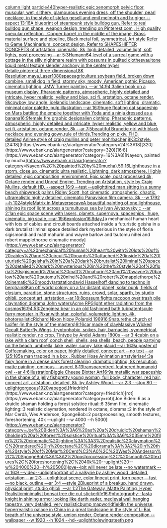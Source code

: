 [column light particle](https://www.ebank.nz/aiartgenerator?category=column%20light%20particle)[440](https://www.ebank.nz/aiartgenerator?category=440)[hyper-realistic epic xenomorph pelvic floor, muscular, wet, slithery, glamourous evening dress, off the shoulder, pearl necklace, in the style of stefan gesell and emil melmoth and hr giger --aspect 13:16](https://www.ebank.nz/aiartgenerator?category=hyper-realistic%20epic%20xenomorph%20pelvic%20floor%2C%20muscular%2C%20wet%2C%20slithery%2C%20glamourous%20evening%20dress%2C%20off%20the%20shoulder%2C%20pearl%20necklace%2C%20in%20the%20style%20of%20stefan%20gesell%20and%20emil%20melmoth%20and%20hr%20giger%20--aspect%2013%3A16)[A blueprint of steampunk style bulldog gun, Refer to real bulldog gun shape,  weapon design, trending on Pinterest.com , High quality specular reflection ,  Copper  barrel, in the middle of the image, Brass material surface and pipeline,  Black metal foil, symmetrical,  Art style Refer to Game Machinarium.  concept design, Refer to SHAPESHIFTER CONCEPTS  of artstation, cinematic,  8k, high detailed,  volume light,  soft lights,  post processing    --ar 5:3](https://www.ebank.nz/aiartgenerator?category=A%20blueprint%20of%20steampunk%20style%20bulldog%20gun%2C%20Refer%20to%20real%20bulldog%20gun%20shape%2C%20%20weapon%20design%2C%20trending%20on%20Pinterest.com%20%2C%20High%20quality%20specular%20reflection%20%2C%20%20Copper%20%20barrel%2C%20in%20the%20middle%20of%20the%20image%2C%20Brass%20material%20surface%20and%20pipeline%2C%20%20Black%20metal%20foil%2C%20symmetrical%2C%20%20Art%20style%20Refer%20to%20Game%20Machinarium.%20%20concept%20design%2C%20Refer%20to%20SHAPESHIFTER%20CONCEPTS%20%20of%20artstation%2C%20cinematic%2C%20%208k%2C%20high%20detailed%2C%20%20volume%20light%2C%20%20soft%20lights%2C%20%20post%20processing%20%20%20%20--ar%205%3A3)[Human](https://www.ebank.nz/aiartgenerator?category=Human)[n64 level of a surreal game with a cottage in the silly nightmare realm with possums in quilted clothes](https://www.ebank.nz/aiartgenerator?category=n64%20level%20of%20a%20surreal%20game%20with%20a%20cottage%20in%20the%20silly%20nightmare%20realm%20with%20possums%20in%20quilted%20clothes)[vault](https://www.ebank.nz/aiartgenerator?category=vault)[one liquid metal texture slender anchovy in the center,hyper detaile,pinterest,three-dimensional,8K Resolution,maya,Laser](https://www.ebank.nz/aiartgenerator?category=one%20liquid%20metal%20texture%20slender%20anchovy%20in%20the%20center%2Chyper%20detaile%2Cpinterest%2Cthree-dimensional%2C8K%20Resolution%2Cmaya%2CLaser)[1080](https://www.ebank.nz/aiartgenerator?category=1080)[space](https://www.ebank.nz/aiartgenerator?category=space)[agriculture soybean field, broken down combine, small dog in field, stormy sky, moody,  American gothic Picasso, cinematic lighting, JMW Turner painting, —ar 14:9](https://www.ebank.nz/aiartgenerator?category=agriculture%20soybean%20field%2C%20broken%20down%20combine%2C%20small%20dog%20in%20field%2C%20stormy%20sky%2C%20moody%2C%20%20American%20gothic%20Picasso%2C%20cinematic%20lighting%2C%20JMW%20Turner%20painting%2C%20%E2%80%94ar%2014%3A9)[4:3](https://www.ebank.nz/aiartgenerator?category=4%3A3)[alien book on a museum display, Pharaonic patterns, atmospheric, highly detailed and intricate, hyper realistic, yellow and blue, sci fi, artstation, octane render, 8k](https://www.ebank.nz/aiartgenerator?category=alien%20book%20on%20a%20museum%20display%2C%20Pharaonic%20patterns%2C%20atmospheric%2C%20highly%20detailed%20and%20intricate%2C%20hyper%20realistic%2C%20yellow%20and%20blue%2C%20sci%20fi%2C%20artstation%2C%20octane%20render%2C%208k)[cowboy low angle, icelandic landscape, cinematic, soft lighting, dramatic, minimal color palette, pulp illustration --ar 16:9](https://www.ebank.nz/aiartgenerator?category=cowboy%20low%20angle%2C%20icelandic%20landscape%2C%20cinematic%2C%20soft%20lighting%2C%20dramatic%2C%20minimal%20color%20palette%2C%20pulp%20illustration%20--ar%2016%3A9)[huge floating cat spaceship on Mars battling the empire together with Yoda and a ninja dressed as a banana](https://www.ebank.nz/aiartgenerator?category=huge%20floating%20cat%20spaceship%20on%20Mars%20battling%20the%20empire%20together%20with%20Yoda%20and%20a%20ninja%20dressed%20as%20a%20banana)[16:9](https://www.ebank.nz/aiartgenerator?category=16%3A9)[female fire graphic design](https://www.ebank.nz/aiartgenerator?category=female%20fire%20graphic%20design)[alien clothing, Pharaonic patterns, atmospheric, highly detailed and intricate, hyper realistic, yellow and blue, sci fi, artstation, octane render, 8k --ar 7:5](https://www.ebank.nz/aiartgenerator?category=alien%20clothing%2C%20Pharaonic%20patterns%2C%20atmospheric%2C%20highly%20detailed%20and%20intricate%2C%20hyper%20realistic%2C%20yellow%20and%20blue%2C%20sci%20fi%2C%20artstation%2C%20octane%20render%2C%208k%20--ar%207%3A5)[beautiful Brunette girl with black necklace and evening gown,rule of thirds,Trending on pixiv, FHD, detailed,Anime,style of craig mullins and peter mohrbacher,8K](https://www.ebank.nz/aiartgenerator?category=beautiful%20Brunette%20girl%20with%20black%20necklace%20and%20evening%20gown%2Crule%20of%20thirds%2CTrending%20on%20pixiv%2C%20FHD%2C%20detailed%2CAnime%2Cstyle%20of%20craig%20mullins%20and%20peter%20mohrbacher%2C8K)[3:2](https://www.ebank.nz/aiartgenerator?category=3%3A2)[style.](https://www.ebank.nz/aiartgenerator?category=style.)[24:18](https://www.ebank.nz/aiartgenerator?category=24%3A18)[320](https://www.ebank.nz/aiartgenerator?category=320)[16:8](https://www.ebank.nz/aiartgenerator?category=16%3A8)[Nayeon, painted by mucha](https://www.ebank.nz/aiartgenerator?category=Nayeon%2C%20painted%20by%20mucha)[.5](https://www.ebank.nz/aiartgenerator?category=.5)[9:16](https://www.ebank.nz/aiartgenerator?category=9%3A16)[Lighthouse in a storm, close up, cinematic ultra realistic. Lightning, dark atmosphere. Highly detailed, epic composition, environment. Epic scale, post processed 4k, Octane render and Unreal Engine. Trending on Artstation, style by Craig Mullins, default HD, --aspect 16:9 --test --uplight](https://www.ebank.nz/aiartgenerator?category=Lighthouse%20in%20a%20storm%2C%20close%20up%2C%20cinematic%20ultra%20realistic.%20Lightning%2C%20dark%20atmosphere.%20Highly%20detailed%2C%20epic%20composition%2C%20environment.%20Epic%20scale%2C%20post%20processed%204k%2C%20Octane%20render%20and%20Unreal%20Engine.%20Trending%20on%20Artstation%2C%20style%20by%20Craig%20Mullins%2C%20default%20HD%2C%20--aspect%2016%3A9%20--test%20--uplight)[tired man sitting in a sunny beach shipwreck palms Ridley Scott, hot cinematic, atmospheric, chaotic, ultrarealistic highly detailed, cinematic Panavision film camera, 8k --w 1792 --h 1024](https://www.ebank.nz/aiartgenerator?category=tired%20man%20sitting%20in%20a%20sunny%20beach%20shipwreck%20palms%20Ridley%20Scott%2C%20hot%20cinematic%2C%20atmospheric%2C%20chaotic%2C%20ultrarealistic%20highly%20detailed%2C%20cinematic%20Panavision%20film%20camera%2C%208k%20--w%201792%20--h%201024)[style](https://www.ebank.nz/aiartgenerator?category=style)[Matrix in Metaverse](https://www.ebank.nz/aiartgenerator?category=Matrix%20in%20Metaverse)[cave](https://www.ebank.nz/aiartgenerator?category=cave)[A beautiful painting of one lighthouse, shining its roof light across a tumultuous sea by Ivan Aivazovsky :: --ar 2:1](https://www.ebank.nz/aiartgenerator?category=A%20beautiful%20painting%20of%20one%20lighthouse%2C%20shining%20its%20roof%20light%20across%20a%20tumultuous%20sea%20by%20Ivan%20Aivazovsky%20%3A%3A%20--ar%202%3A1)[an epic space scene with lasers, planets, supernova, spaceships , huge, cinematic, big scale, —ar 19:6](https://www.ebank.nz/aiartgenerator?category=an%20epic%20space%20scene%20with%20lasers%2C%20planets%2C%20supernova%2C%20spaceships%20%2C%20huge%2C%20cinematic%2C%20big%20scale%2C%20%E2%80%94ar%2019%3A6)[explosion](https://www.ebank.nz/aiartgenerator?category=explosion)[16:9](https://www.ebank.nz/aiartgenerator?category=16%3A9)[day.](https://www.ebank.nz/aiartgenerator?category=day.)[a mechanical human heart with lots of cables and circuit boards attached inside a futuristic geisha in a dark brutalist liminal space detailed dark mysterious in the style of floria sigismondi and matt mahurin and wayne barlow and tsutomu nihei and robert mapplethorpe cinematic moody](https://www.ebank.nz/aiartgenerator?category=a%20mechanical%20human%20heart%20with%20lots%20of%20cables%20and%20circuit%20boards%20attached%20inside%20a%20futuristic%20geisha%20in%20a%20dark%20brutalist%20liminal%20space%20detailed%20dark%20mysterious%20in%20the%20style%20of%20floria%20sigismondi%20and%20matt%20mahurin%20and%20wayne%20barlow%20and%20tsutomu%20nihei%20and%20robert%20mapplethorpe%20cinematic%20moody)[artstation](https://www.ebank.nz/aiartgenerator?category=artstation)[david Hasselhoff dancing to techno in berghain](https://www.ebank.nz/aiartgenerator?category=david%20Hasselhoff%20dancing%20to%20techno%20in%20berghain)[8K](https://www.ebank.nz/aiartgenerator?category=8K)[an off world colony on a far distant planet, solar punk, fields of elysium, paradise, stone structures, ruins, crowd, solar, sparth, by studio ghibli, concept art, artstation --ar 18:8](https://www.ebank.nz/aiartgenerator?category=an%20off%20world%20colony%20on%20a%20far%20distant%20planet%2C%20solar%20punk%2C%20fields%20of%20elysium%2C%20paradise%2C%20stone%20structures%2C%20ruins%2C%20crowd%2C%20solar%2C%20sparth%2C%20by%20studio%20ghibli%2C%20concept%20art%2C%20artstation%20--ar%2018%3A8)[possum fights raccoon over trash pile claymation diorama John waters](https://www.ebank.nz/aiartgenerator?category=possum%20fights%20raccoon%20over%20trash%20pile%20claymation%20diorama%20John%20waters)[Acme RPG](https://www.ebank.nz/aiartgenerator?category=Acme%20RPG)[light ether radiating from the cosmos](https://www.ebank.nz/aiartgenerator?category=light%20ether%20radiating%20from%20the%20cosmos)[16:9](https://www.ebank.nz/aiartgenerator?category=16%3A9)[4:5](https://www.ebank.nz/aiartgenerator?category=4%3A5)[3:2](https://www.ebank.nz/aiartgenerator?category=3%3A2)[engine](https://www.ebank.nz/aiartgenerator?category=engine)[a bear in an old fashioned bath tub](https://www.ebank.nz/aiartgenerator?category=a%20bear%20in%20an%20old%20fashioned%20bath%20tub)[patents](https://www.ebank.nz/aiartgenerator?category=patents)[cute furry monster in Pixar with star, colorful, volumetric lighting, 4k, photorealistic](https://www.ebank.nz/aiartgenerator?category=cute%20furry%20monster%20in%20Pixar%20with%20star%2C%20colorful%2C%20volumetric%20lighting%2C%204k%2C%20photorealistic)[Richard Nixon hippy Polaroid 1969](https://www.ebank.nz/aiartgenerator?category=Richard%20Nixon%20hippy%20Polaroid%201969)[16:9](https://www.ebank.nz/aiartgenerator?category=16%3A9)[nature](https://www.ebank.nz/aiartgenerator?category=nature)[the church of lucifer (in the style of the masters)](https://www.ebank.nz/aiartgenerator?category=the%20church%20of%20lucifer%20%28in%20the%20style%20of%20the%20masters%29)[9:16](https://www.ebank.nz/aiartgenerator?category=9%3A16)[car,made of clay](https://www.ebank.nz/aiartgenerator?category=car%2Cmade%20of%20clay)[Massive Wicked Occult Butterfly Wings, tryptophobic, spikes, hair, barnacles, symmetrical, realistic render, no crop, Tintype by Andel Adams 1800s --ar 3:4](https://www.ebank.nz/aiartgenerator?category=Massive%20Wicked%20Occult%20Butterfly%20Wings%2C%20tryptophobic%2C%20spikes%2C%20hair%2C%20barnacles%2C%20symmetrical%2C%20realistic%20render%2C%20no%20crop%2C%20Tintype%20by%20Andel%20Adams%201800s%20--ar%203%3A4)[cabin on a lake with a clam roof, conch shell, shells, sea shells, beach, people partying on the beach, umbrella, lake, water, sunny, lake placid --ar 16:9](https://www.ebank.nz/aiartgenerator?category=cabin%20on%20a%20lake%20with%20a%20clam%20roof%2C%20conch%20shell%2C%20shells%2C%20sea%20shells%2C%20beach%2C%20people%20partying%20on%20the%20beach%2C%20umbrella%2C%20lake%2C%20water%2C%20sunny%2C%20lake%20placid%20--ar%2016%3A9)[a poster of Coffeemaking, color on paper, highly detailed, concept art --no text --ar 125:185](https://www.ebank.nz/aiartgenerator?category=a%20poster%20of%20Coffeemaking%2C%20color%20on%20paper%2C%20highly%20detailed%2C%20concept%20art%20--no%20text%20--ar%20125%3A185)[a man trapped in a box , Rubber Hose Animation artstyle](https://www.ebank.nz/aiartgenerator?category=a%20man%20trapped%20in%20a%20box%20%2C%20Rubber%20Hose%20Animation%20artstyle)[rise](https://www.ebank.nz/aiartgenerator?category=rise)[4:3](https://www.ebank.nz/aiartgenerator?category=4%3A3)[a fairy home in a dense dark forest clearing, dramatic lighting, 8k resolution, matte painting, ominous --aspect 8:13](https://www.ebank.nz/aiartgenerator?category=a%20fairy%20home%20in%20a%20dense%20dark%20forest%20clearing%2C%20dramatic%20lighting%2C%208k%20resolution%2C%20matte%20painting%2C%20ominous%20--aspect%208%3A13)[transparent](https://www.ebank.nz/aiartgenerator?category=transparent)[red-feathered humanoid owl --ar 4:6](https://www.ebank.nz/aiartgenerator?category=red-feathered%20humanoid%20owl%20--ar%204%3A6)[illustration](https://www.ebank.nz/aiartgenerator?category=illustration)[Biggie Cheese Blotter Art](https://www.ebank.nz/aiartgenerator?category=Biggie%20Cheese%20Blotter%20Art)[16:9](https://www.ebank.nz/aiartgenerator?category=16%3A9)[a metallic war spaceship in the shape of a jelly fish](https://www.ebank.nz/aiartgenerator?category=a%20metallic%20war%20spaceship%20in%20the%20shape%20of%20a%20jelly%20fish)[pretty young woman, full body, character, red hair, concept art, artstation, detailed, 8k, by Ashley Wood. --ar 2:3 --stop 80 --uplight](https://www.ebank.nz/aiartgenerator?category=pretty%20young%20woman%2C%20full%20body%2C%20character%2C%20red%20hair%2C%20concept%20art%2C%20artstation%2C%20detailed%2C%208k%2C%20by%20Ashley%20Wood.%20--ar%202%3A3%20--stop%2080%20--uplight)[gorgeous](https://www.ebank.nz/aiartgenerator?category=gorgeous)[1920](https://www.ebank.nz/aiartgenerator?category=1920)[vapegod.](https://www.ebank.nz/aiartgenerator?category=vapegod.)[friedrich](https://www.ebank.nz/aiartgenerator?category=friedrich)[rot](https://www.ebank.nz/aiartgenerator?category=rot)[Joe Biden::6 as a druidic shaman holding a forest solstice ritual::6 35mm film, cinematic lighting::3 realistic claymation, rendered in octane, diorama::2 in the style of Mar Cerdà, Wes Anderson, SpongeBob::2 postprocessing, smooth textures, foreshortening, 40k --uplight --w 4000 --h 5000](https://www.ebank.nz/aiartgenerator?category=Joe%20Biden%3A%3A6%20as%20a%20druidic%20shaman%20holding%20a%20forest%20solstice%20ritual%3A%3A6%2035mm%20film%2C%20cinematic%20lighting%3A%3A3%20realistic%20claymation%2C%20rendered%20in%20octane%2C%20diorama%3A%3A2%20in%20the%20style%20of%20Mar%20Cerd%C3%A0%2C%20Wes%20Anderson%2C%20SpongeBob%3A%3A2%20postprocessing%2C%20smooth%20textures%2C%20foreshortening%2C%2040k%20--uplight%20--w%204000%20--h%205000)[love](https://www.ebank.nz/aiartgenerator?category=love)[--lp](https://www.ebank.nz/aiartgenerator?category=--lp)[It will never be late --no watermark --ar 16:9 --video](https://www.ebank.nz/aiartgenerator?category=It%20will%20never%20be%20late%20--no%20watermark%20--ar%2016%3A9%20--video)[--uplight](https://www.ebank.nz/aiartgenerator?category=--uplight)[portrait of a valkyrie by ashley wood, detailed, artstation --ar 2:3 --uplight](https://www.ebank.nz/aiartgenerator?category=portrait%20of%20a%20valkyrie%20by%20ashley%20wood%2C%20detailed%2C%20artstation%20--ar%202%3A3%20--uplight)[cat scene, color linocut print, torn paper —fast —no black, outline —ar 3:4 —style 2](https://www.ebank.nz/aiartgenerator?category=cat%20scene%2C%20color%20linocut%20print%2C%20torn%20paper%20%E2%80%94fast%20%E2%80%94no%20black%2C%20outline%20%E2%80%94ar%203%3A4%20%E2%80%94style%202)[Blueprint of a breakup, hand drawn, physical print, studio ghibli, —ar 1:2](https://www.ebank.nz/aiartgenerator?category=Blueprint%20of%20a%20breakup%2C%20hand%20drawn%2C%20physical%20print%2C%20studio%20ghibli%2C%20%E2%80%94ar%201%3A2)[The Gateway, Matte Painting, Hyper Realistic](https://www.ebank.nz/aiartgenerator?category=The%20Gateway%2C%20Matte%20Painting%2C%20Hyper%20Realistic)[minimalist bonsai tree die cut sticker](https://www.ebank.nz/aiartgenerator?category=minimalist%20bonsai%20tree%20die%20cut%20sticker)[life](https://www.ebank.nz/aiartgenerator?category=life)[16:9](https://www.ebank.nz/aiartgenerator?category=16%3A9)[photography](https://www.ebank.nz/aiartgenerator?category=photography)[--fast](https://www.ebank.nz/aiartgenerator?category=--fast)[a knight in shining armor looking like darth vader, medieval wall hanging tapestry, very detailed, very realistic](https://www.ebank.nz/aiartgenerator?category=a%20knight%20in%20shining%20armor%20looking%20like%20darth%20vader%2C%20medieval%20wall%20hanging%20tapestry%2C%20very%20detailed%2C%20very%20realistic)[bump map](https://www.ebank.nz/aiartgenerator?category=bump%20map)[world](https://www.ebank.nz/aiartgenerator?category=world)[field](https://www.ebank.nz/aiartgenerator?category=field)[In the universe, hyperrealistic palace in China in a great landscape in the style of Li Bai, breath of the universe style, umion render, Octane render composition --wallpaper --w 1920 --h 1024 --hd](https://www.ebank.nz/aiartgenerator?category=In%20the%20universe%2C%20hyperrealistic%20palace%20in%20China%20in%20a%20great%20landscape%20in%20the%20style%20of%20Li%20Bai%2C%20breath%20of%20the%20universe%20style%2C%20umion%20render%2C%20Octane%20render%20composition%20--wallpaper%20--w%201920%20--h%201024%20--hd)[--uplight](https://www.ebank.nz/aiartgenerator?category=--uplight)[hole](https://www.ebank.nz/aiartgenerator?category=hole)[wings](https://www.ebank.nz/aiartgenerator?category=wings)[teeth png](https://www.ebank.nz/aiartgenerator?category=teeth%20png)